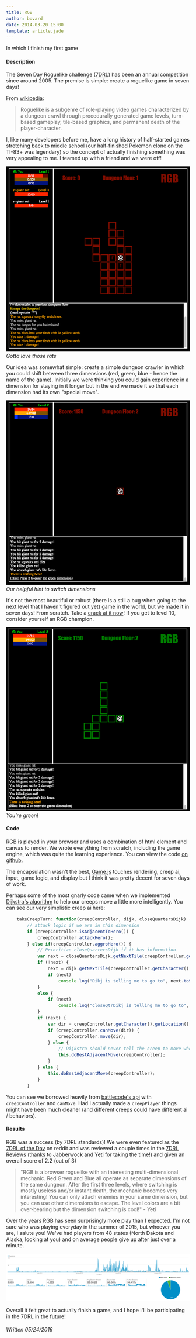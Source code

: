 ```yaml
---
title: RGB
author: bovard
date: 2014-03-20 15:00
template: article.jade
---
```


In which I finish my first game

<span class="more"><span>

#### Description

The Seven Day Roguelike challenge ([7DRL](http://www.roguebasin.com/index.php?title=Seven_Day_Roguelike_Challenge)) has been an annual competition since around 2005. The premise is simple: create a roguelike game in seven days! 

From [wikipedia](https://en.wikipedia.org/wiki/Roguelike): 
>Roguelike is a subgenre of role-playing video games characterized by a dungeon crawl through procedurally generated game levels, turn-based gameplay, tile-based graphics, and permanent death of the player-character.

I, like many developers before me, have a long history of half-started games stretching back to middle school (our half-finished Pokemon clone on the TI-83+ was legendary) so the concept of actually finishing something was very appealing to me. I teamed up with a friend and we were off!

![RGB](rgb.png)
*Gotta love those rats*

Our idea was somewhat simple: create a simple dungeon crawler in which you could shift between three dimensions (red, green, blue - hence the name of the game). Initially we were thinking you could gain experience in a dimension for staying in it longer but in the end we made it so that each dimension had its own "special move".

![red](green.png)
*Our helpful hint to switch dimensions*

It's not the most beautiful or robust (there is a still a bug when going to the next level that I haven't figured out yet) game in the world, but we made it in seven days! From scratch. Take a [crack at it now](http://bovard.github.io/rgb/)! If you get to level 10, consider yourself an RGB champion.

![green](green2.png)
*You're green!*

#### Code

RGB is played in your browser and uses a combination of html element and canvas to render. We wrote everything from scratch, including the game engine, which was quite the learning experience. You can view the code [on github](https://github.com/bovard/rgb).

The encapsulation wasn't the best, [Game.js](https://github.com/bovard/rgb/blob/master/src/Game.js) touches rendering, creep ai, input, game logic, and display but I think it was pretty decent for seven days of work.

Perhaps some of the most gnarly code came when we implemented [Dijkstra's algorithm](https://en.wikipedia.org/wiki/Dijkstra%27s_algorithm) to help our creeps move a little more intelligently. You can see our very simplistic creep ai here:

```javascript
    takeCreepTurn: function(creepController, dijk, closeQuartersDijk) {
        // attack logic if we are in this dimension
        if (creepController.isAdjacentToHero()) {
            creepController.attackHero();
        } else if(creepController.aggroHero()) {
            // Prioritize closeQuartersDijk if it has information
            var next = closeQuartersDijk.getNextTile(creepController.getCharacter().getLocation());
            if (!next) {
                next = dijk.getNextTile(creepController.getCharacter().getLocation());
                if (next)
					console.log("Dikj is telling me to go to", next.toString(), 'from', creepController.getCharacter().getLocation().toString());
            }
            else {
				if (next)
					console.log("closeQtrDikj is telling me to go to", next.toString(), 'from', creepController.getCharacter().getLocation().toString());
            }
			if (next) {
				var dir = creepController.getCharacter().getLocation().directionTo(next);
				if (creepController.canMove(dir)) {
					creepController.move(dir);
				} else {
					// Dijkstra should never tell the creep to move where it can't BUT just in case it does
					this.doBestAdjacentMove(creepController);
				}
			} else {
				this.doBestAdjacentMove(creepController);
			}
        }
```

You can see we borrowed heavily from [battlecode's api](http://www.battlecode.org/) with `creepController` and `canMove`. Had I actually made a `creepPlayer` things might have been much cleaner (and different creeps could have different ai / behaviors).

#### Results

RGB was a success (by 7DRL standards)! We were even featured as the [7DRL of the Day](https://www.reddit.com/r/roguelikes/comments/216bwe/7drl_of_the_day_day_7_rgb/) on reddit and was reviewed a couple times in the [7DRL Reviews](http://7drl.roguetemple.com/Reviews) (thanks to Jabberwock and Yeti for taking the time!) and given an overall score of 2.2 (out of 3)

> "RGB is a browser roguelike with an interesting multi-dimensional mechanic. Red Green and Blue all operate as separate dimensions of the same dungeon. After the first three levels, where switching is mostly useless and/or instant death, the mechanic becomes very interesting! You can only attach enemies in your same dimension, but you can use other dimensions to escape. The level colors are a bit over-bearing but the dimension switching is cool!" - Yeti

Over the years RGB has seen surprisingly more play than I expected. I'm not sure who was playing everyday in the summer of 2015, but whoever you are, I salute you! We've had players from 48 states (North Dakota and Alaska, looking at you) and on average people give up after just over a minute.

![Analytics](analytics.png)

Overall it felt great to actually finish a game, and I hope I'll be participating in the 7DRL in the future!

###### Written 05/24/2016


